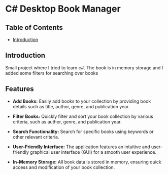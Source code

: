 # C# Desktop Book Manager


## Table of Contents

- [Introduction](#introduction)


## Introduction

Small project where I tried to learn c#. The book is in memory storage and I added some filters for searching over books

## Features

- **Add Books:** Easily add books to your collection by providing book details such as title, author, genre, and publication year.

- **Filter Books:** Quickly filter and sort your book collection by various criteria, such as author, genre, and publication year.

- **Search Functionality:** Search for specific books using keywords or other relevant criteria.

- **User-Friendly Interface:** The application features an intuitive and user-friendly graphical user interface (GUI) for a smooth user experience.

- **In-Memory Storage:** All book data is stored in memory, ensuring quick access and modification of your book collection.
